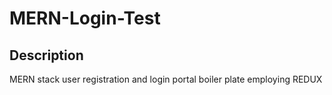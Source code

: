 # MERN-Login-Test

## Description
MERN stack user registration and login portal boiler plate employing REDUX


